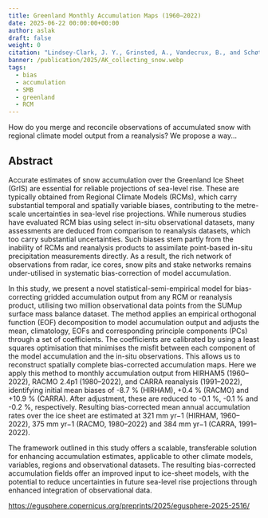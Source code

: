 ```yaml
---
title: Greenland Monthly Accumulation Maps (1960–2022)
date: 2025-06-22 00:00:00+00:00
author: aslak
draft: false
weight: 0
citation: "Lindsey-Clark, J. Y., Grinsted, A., Vandecrux, B., and Schøtt Hvidberg, C.: Greenland Monthly Accumulation Maps (1960–2022): A Statistical Semi-Empirical Bias-Adjustment Model, EGUsphere [preprint], https://doi.org/10.5194/egusphere-2025-2516, 2025."
banner: /publication/2025/AK_collecting_snow.webp
tags:
  - bias
  - accumulation
  - SMB
  - greenland
  - RCM
---
```


How do you merge and reconcile observations of accumulated snow with regional climate model output from a reanalysis? We propose a way...

<!-- more -->
## Abstract 
Accurate estimates of snow accumulation over the Greenland Ice Sheet (GrIS) are essential for reliable projections of sea-level rise. These are typically obtained from Regional Climate Models (RCMs), which carry substantial temporal and spatially variable biases, contributing to the metre-scale uncertainties in sea-level rise projections. While numerous studies have evaluated RCM bias using select in-situ observational datasets, many assessments are deduced from comparison to reanalysis datasets, which too carry substantial uncertainties. Such biases stem partly from the inability of RCMs and reanalysis products to assimilate point-based in-situ precipitation measurements directly. As a result, the rich network of observations from radar, ice cores, snow pits and stake networks remains under-utilised in systematic bias-correction of model accumulation.

In this study, we present a novel statistical-semi-empirical model for bias-correcting gridded accumulation output from any RCM or reanalysis product, utilising two million observational data points from the SUMup surface mass balance dataset. The method applies an empirical orthogonal function (EOF) decomposition to model accumulation output and adjusts the mean, climatology, EOFs and corresponding principle components (PCs) through a set of coefficients. The coefficients are calibrated by using a least squares optimisation that minimises the misfit between each component of the model accumulation and the in-situ observations. This allows us to reconstruct spatially complete bias-corrected accumulation maps. Here we apply this method to monthly accumulation output from HIRHAM5 (1960–2022), RACMO 2.4p1 (1980–2022), and CARRA reanalysis (1991–2022), identifying initial mean biases of -8.7 % (HIRHAM), +0.4 % (RACMO) and +10.9 % (CARRA). After adjustment, these are reduced to -0.1 %, -0.1 % and -0.2 %, respectively. Resulting bias-corrected mean annual accumulation rates over the ice sheet are estimated at 321 mm yr−1 (HIRHAM, 1960–2022), 375 mm yr−1 (RACMO, 1980–2022) and 384 mm yr−1 (CARRA, 1991–2022).

The framework outlined in this study offers a scalable, transferable solution for enhancing accumulation estimates, applicable to other climate models, variables, regions and observational datasets. The resulting bias-corrected accumulation fields offer an improved input to ice-sheet models, with the potential to reduce uncertainties in future sea-level rise projections through enhanced integration of observational data.

https://egusphere.copernicus.org/preprints/2025/egusphere-2025-2516/
